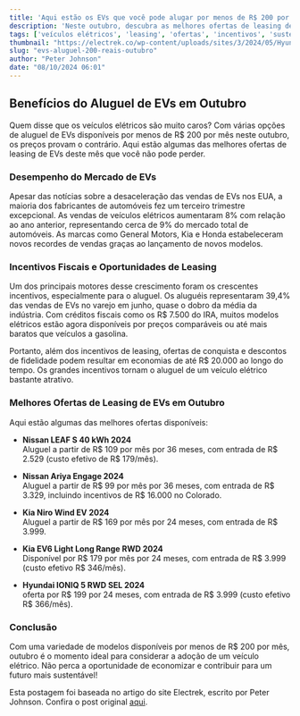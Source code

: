 ```yaml
---
title: 'Aqui estão os EVs que você pode alugar por menos de R$ 200 por mês neste outubro'
description: 'Neste outubro, descubra as melhores ofertas de leasing de veículos elétricos (EVs) disponíveis por menos de R$ 200 por mês. Com incentivos e promoções em alta, a energia elétrica se torna uma escolha acessível e sustentável.'
tags: ['veículos elétricos', 'leasing', 'ofertas', 'incentivos', 'sustentabilidade']
thumbnail: "https://electrek.co/wp-content/uploads/sites/3/2024/05/Hyundai-IONIQ-5-tax-credit.jpeg?quality=82&strip=all&w=1400"
slug: "evs-aluguel-200-reais-outubro"
author: "Peter Johnson"
date: "08/10/2024 06:01"
---
```


## Benefícios do Aluguel de EVs em Outubro

Quem disse que os veículos elétricos são muito caros? Com várias opções de aluguel de EVs disponíveis por menos de R$ 200 por mês neste outubro, os preços provam o contrário. Aqui estão algumas das melhores ofertas de leasing de EVs deste mês que você não pode perder.

### Desempenho do Mercado de EVs

Apesar das notícias sobre a desaceleração das vendas de EVs nos EUA, a maioria dos fabricantes de automóveis fez um terceiro trimestre excepcional. As vendas de veículos elétricos aumentaram 8% com relação ao ano anterior, representando cerca de 9% do mercado total de automóveis. As marcas como General Motors, Kia e Honda estabeleceram novos recordes de vendas graças ao lançamento de novos modelos.

### Incentivos Fiscais e Oportunidades de Leasing

Um dos principais motores desse crescimento foram os crescentes incentivos, especialmente para o aluguel. Os aluguéis representaram 39,4% das vendas de EVs no varejo em junho, quase o dobro da média da indústria. Com créditos fiscais como os R$ 7.500 do IRA, muitos modelos elétricos estão agora disponíveis por preços comparáveis ou até mais baratos que veículos a gasolina.

Portanto, além dos incentivos de leasing, ofertas de conquista e descontos de fidelidade podem resultar em economias de até R$ 20.000 ao longo do tempo. Os grandes incentivos tornam o aluguel de um veículo elétrico bastante atrativo.

### Melhores Ofertas de Leasing de EVs em Outubro

Aqui estão algumas das melhores ofertas disponíveis:

- **Nissan LEAF S 40 kWh 2024**  
  Aluguel a partir de R$ 109 por mês por 36 meses, com entrada de R$ 2.529 (custo efetivo de R$ 179/mês).
  
- **Nissan Ariya Engage 2024**  
  Aluguel a partir de R$ 99 por mês por 36 meses, com entrada de R$ 3.329, incluindo incentivos de R$ 16.000 no Colorado.
  
- **Kia Niro Wind EV 2024**  
  Aluguel a partir de R$ 169 por mês por 24 meses, com entrada de R$ 3.999.
  
- **Kia EV6 Light Long Range RWD 2024**  
  Disponível por R$ 179 por mês por 24 meses, com entrada de R$ 3.999 (custo efetivo R$ 346/mês).
  
- **Hyundai IONIQ 5 RWD SEL 2024**  
  oferta por R$ 199 por 24 meses, com entrada de R$ 3.999 (custo efetivo R$ 366/mês).
  
### Conclusão

Com uma variedade de modelos disponíveis por menos de R$ 200 por mês, outubro é o momento ideal para considerar a adoção de um veículo elétrico. Não perca a oportunidade de economizar e contribuir para um futuro mais sustentável!

Esta postagem foi baseada no artigo do site Electrek, escrito por Peter Johnson. Confira o post original [aqui](https://electrek.co/2024/10/07/evs-for-lease-under-200-month-october/).